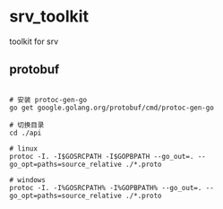 # srv_toolkit

toolkit for srv

## protobuf

```shell script

# 安装 protoc-gen-go
go get google.golang.org/protobuf/cmd/protoc-gen-go

# 切换目录
cd ./api

# linux
protoc -I. -I$GOSRCPATH -I$GOPBPATH --go_out=. --go_opt=paths=source_relative ./*.proto

# windows
protoc -I. -I%GOSRCPATH% -I%GOPBPATH% --go_out=. --go_opt=paths=source_relative ./*.proto

```